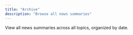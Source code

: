 ```yaml
---
title: "Archive"
description: "Browse all news summaries"
---
```


View all news summaries across all topics, organized by date.
